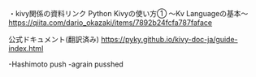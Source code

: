 
・kivy関係の資料リンク
Python Kivyの使い方① ～Kv Languageの基本～
https://qiita.com/dario_okazaki/items/7892b24fcfa787faface

公式ドキュメント(翻訳済み)
https://pyky.github.io/kivy-doc-ja/guide-index.html

-Hashimoto push
-agrain pusshed
